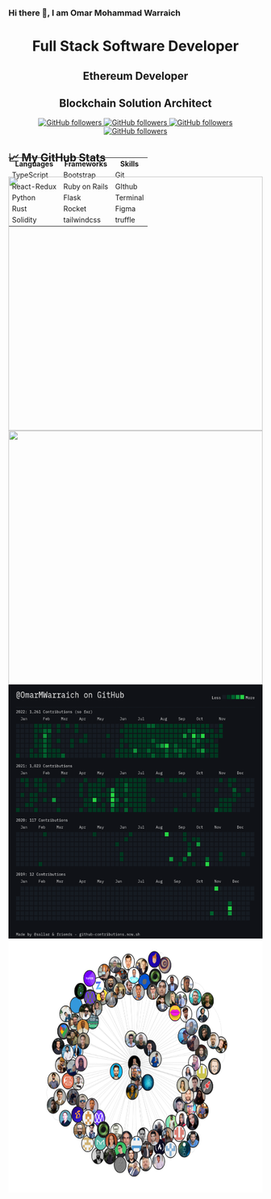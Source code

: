 ### Hi there 👋, I am Omar Mohammad Warraich


<p align="center">
        <h1 align="center">Full Stack Software Developer</h1>
        <h2 align="center">Ethereum Developer</h2>
        <h2 align="center">Blockchain Solution Architect</h2>
      </p>
      <p align="center">
        <a href="https://github.com/OmarMWarraich?tab=followers">
          <img alt="GitHub followers" src="https://img.shields.io/github/followers/OmarMWarraich?style=social" />
        </a>
        <a href="https://github.com/OmarMWarraich?tab=stars">
          <img alt="GitHub followers" src="https://img.shields.io/github/stars/OmarMWarraich?style=social" />
        </a>
        <a href="https://twitter.com/follow/omarWarraich1">
          <img alt="GitHub followers" src="https://img.shields.io/twitter/follow/omarWarraich1?style=social" />
        </a>
        <a href="https://twitter.com/follow/omarWarraich1">
          <img alt="GitHub followers" src="https://gpvc.arturio.dev/OmarMWarraich?style=social" />
        </a>
        <br />
      </p>

<div style="width:100%;height:0;padding-bottom:100%;position:relative;">    
<table align = "center" width="100%" height="100%" style="position:absolute;">
  <tr>
    <th>
      Languages
    </th>
    <th>
      Frameworks
    </th>
    <th>
      Skills
    </th>
  </tr>
  <tr>
    <td>
      TypeScript
    </td>
    <td>
      Bootstrap
    </td>
    <td>
      Git
    </td>
  </tr>
  
  
  <tr>
    <td>
      React-Redux
    </td>
    <td>
      Ruby on Rails
    </td>
    <td>
      GIthub
    </td>
  </tr>
  
  
  <tr>
    <td>
      Python
    </td>
    <td>
      Flask
    </td>
    <td>
      Terminal
    </td>
  </tr>
  
  
  <tr>
    <td>
      Rust
    </td>
    <td>
      Rocket
    </td>
    <td>
      Figma
    </td>
  </tr>
  
  
  <tr>
    <td>
      Solidity
    </td>
    <td>
      tailwindcss
    </td>
    <td>
      truffle
    </td>
  </tr>
  
 </table>
<div>
  

## &#x1f4c8; My GitHub Stats
<div style="width:100%;height:0;padding-bottom:100%;position:relative;"><img src="https://github-readme-stats.vercel.app/api?username=OmarMWarraich&theme=tokyonight" width="100%" height="100%" style="position:absolute"></img>
</div>


<div style="width:100%;height:0;padding-bottom:100%;position:relative;"><img src="https://github-readme-stats.vercel.app/api/top-langs/?username=OmarMWarraich&hide=java,html,css&theme=tokyonight" width="100%" height="100%" style="position:absolute"></img>
</div>

<div style="width:100%;height:0;padding-bottom:100%;position:relative;"><img src="./assets/contributions.png" width="100%" height="100%" style="position:absolute"></img>
</div>

<div style="width:100%;height:0;padding-bottom:100%;position:relative;"><img src="./assets/canvas.png" width="100%" height="100%" style="position:absolute"></img>
</div>




                                                                   


<!--
**OmarMWarraich/OmarMWarraich** is a ✨ _special_ ✨ repository because its `README.md` (this file) appears on your GitHub profile.

Here are some ideas to get you started:

- 🔭 I’m currently working on ...
- 🌱 I’m currently learning ...
- 👯 I’m looking to collaborate on ...
- 🤔 I’m looking for help with ...
- 💬 Ask me about ...
- 📫 How to reach me: ...
- 😄 Pronouns: ...
- ⚡ Fun fact: ...
-->
